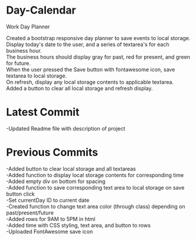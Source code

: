 # Day-Calendar
Work Day Planner  

Created a bootstrap responsive day planner to save events to local storage.  
Display today's date to the user, and a series of textarea's for each business hour.  
The business hours should display gray for past, red for present, and green for future.  
When the user pressed the Save button with fontawesome icon, save textarea to local storage.  
On refresh, display any local storage contents to applicable textarea.  
Added a button to clear all local storage and refresh display.  

# Latest Commit  
-Updated Readme file with description of project  

# Previous Commits  
-Added button to clear local storage and all textareas  
-Added function to display local storage contents for corresponding time  
-Added empty div on bottom for spacing  
-Added function to save corresponding text area to local storage on save button click  
-Set currentDay ID to current date  
-Created function to change text area color (through class) depending on past/present/future  
-Added rows for 9AM to 5PM in html  
-Added time with CSS styling, text area, and button to rows  
-Uploaded FontAwesome save icon  